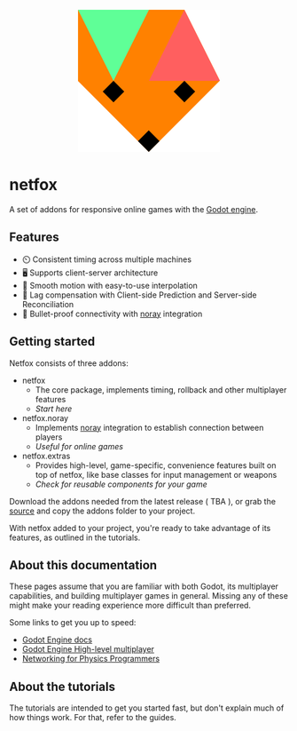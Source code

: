 <p style="text-align: center">
  <img src="assets/netfox.svg" />
</p>

# netfox

A set of addons for responsive online games with the [Godot engine].

## Features

* ⏲️  Consistent timing across multiple machines
* 🖥️ Supports client-server architecture
* 🧈 Smooth motion with easy-to-use interpolation
* 💨 Lag compensation with Client-side Prediction and Server-side Reconciliation
* 🛜 Bullet-proof connectivity with [noray] integration

## Getting started

Netfox consists of three addons:

* netfox
    * The core package, implements timing, rollback and other multiplayer
      features
    * *Start here*
* netfox.noray
    * Implements [noray] integration to establish connection between players
    * *Useful for online games*
* netfox.extras
    * Provides high-level, game-specific, convenience features built on top of
      netfox, like base classes for input management or weapons
    * *Check for reusable components for your game*

Download the addons needed from the latest release ( TBA ), or grab the
[source] and copy the addons folder to your project.

With netfox added to your project, you're ready to take advantage of its
features, as outlined in the tutorials.

## About this documentation

These pages assume that you are familiar with both Godot, its multiplayer
capabilities, and building multiplayer games in general. Missing any of these
might make your reading experience more difficult than preferred.

Some links to get you up to speed:

* [Godot Engine docs](https://docs.godotengine.org/en/stable/index.html)
* [Godot Engine High-level multiplayer](https://docs.godotengine.org/en/stable/tutorials/networking/high_level_multiplayer.html)
* [Networking for Physics Programmers](https://www.gdcvault.com/play/1022195/Physics-for-Game-Programmers-Networking)

## About the tutorials

The tutorials are intended to get you started fast, but don't explain much of
how things work. For that, refer to the guides.

[Godot engine]: https://godotengine.org/
[noray]: https://github.com/foxssake/noray
[source]: https://github.com/foxssake/netfox/archive/refs/heads/main.zip
